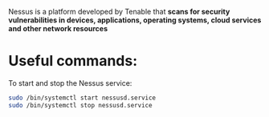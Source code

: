 Nessus is a platform developed by Tenable that **scans for security vulnerabilities in devices, applications, operating systems, cloud services and other network resources**
# Useful commands:

To start and stop the Nessus service:

```bash
sudo /bin/systemctl start nessusd.service
sudo /bin/systemctl stop nessusd.service
```